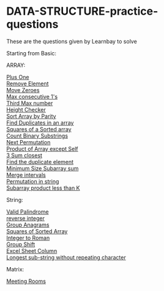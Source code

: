 # DATA-STRUCTURE-practice-questions
These are the questions given by Learnbay to solve

Starting from Basic:


ARRAY:

[Plus One](https://leetcode.com/problems/plus-one/)\
[Remove Element](https://leetcode.com/problems/remove-element/)\
[Move Zeroes](https://leetcode.com/problems/move-zeroes/)\
[Max consecutive 1's](https://leetcode.com/problems/max-consecutive-ones/)\
[Third Max number](https://leetcode.com/problems/third-maximum-number/)\
[Height Checker](https://leetcode.com/explore/learn/card/fun-with-arrays/523/conclusion/3228)\
[Sort Array by Parity](https://leetcode.com/explore/learn/card/fun-with-arrays/511/in-place-operations/3260)\
[Find Duplicates in an array](https://leetcode.com/problems/find-the-duplicate-number/submissions/)\
[Squares of a Sorted array](https://leetcode.com/problems/squares-of-a-sorted-array/)\
[Count Binary Substrings](https://leetcode.com/problems/count-binary-substrings/)\
[Next Permutation](https://leetcode.com/problems/next-permutation/)\
[Product of Array except Self](https://leetcode.com/problems/product-of-array-except-self/)\
[3 Sum closest](https://leetcode.com/problems/3sum-closest/)\
[Find the duplicate element](https://leetcode.com/explore/interview/card/top-interview-questions-hard/116/array-and-strings/834/)\
[Minimum Size Subarray sum](https://leetcode.com/problems/minimum-size-subarray-sum/)\
[Merge intervals](https://leetcode.com/problems/merge-intervals/)\
[Permutation in string](https://leetcode.com/problems/permutation-in-string/)\
[Subarray product less than K](https://leetcode.com/problems/subarray-product-less-than-k/)

String:

[Valid Palindrome](https://leetcode.com/explore/featured/card/top-interview-questions-easy/127/strings/883/)\
[reverse integer](https://leetcode.com/explore/featured/card/top-interview-questions-easy/127/strings/880/)\
[Group Anagrams](https://leetcode.com/problems/group-anagrams/)\
[Squares of Sorted Array](https://leetcode.com/problems/squares-of-a-sorted-array/)\
[Integer to Roman](https://leetcode.com/problems/integer-to-roman/submissions/)\
[Group Shift](https://leetcode.com/problems/group-shifted-strings/submissions/)\
[Excel Sheet Column](https://leetcode.com/problems/excel-sheet-column-number/)\
[Longest sub-string without repeating character](https://leetcode.com/problems/longest-substring-without-repeating-characters/)

Matrix:

[Meeting Rooms](https://leetcode.com/problems/meeting-rooms/)



